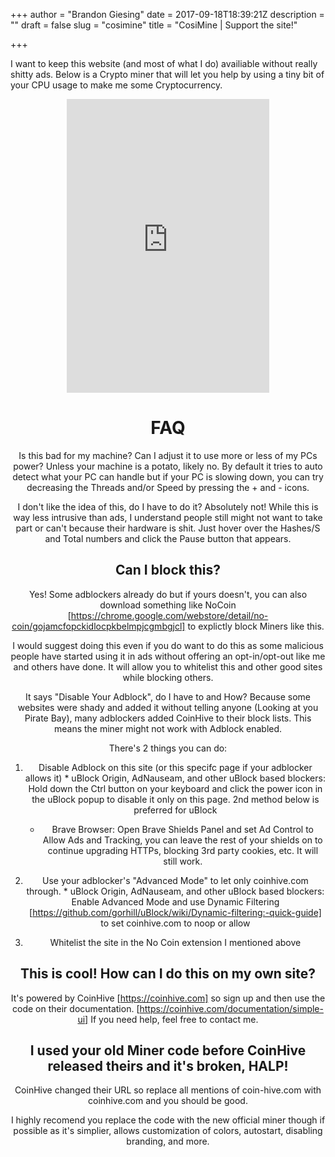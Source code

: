 +++
author = "Brandon Giesing"
date = 2017-09-18T18:39:21Z
description = ""
draft = false
slug = "cosimine"
title = "CosiMine | Support the site!"

+++

I want to keep this website (and most of what I do) availiable without really
shitty ads. Below is a Crypto miner that will let you help by using a tiny bit
of your CPU usage to make me some Cryptocurrency.

<center><iframe scrolling="no" frameborder="0"  class="lazyload" src="https://coinpot.co/mine/litecoin/?ref=0622613A3A04&mode=widget" style="overflow:hidden;width:324px;height:470px;"></iframe><center>

# FAQ
Is this bad for my machine? Can I adjust it to use more or less of my PCs power?
Unless your machine is a potato, likely no. By default it tries to auto detect
what your PC can handle but if your PC is slowing down, you can try decreasing
the Threads and/or Speed by pressing the +  and -  icons.

I don't like the idea of this, do I have to do it?
Absolutely not! While this is way less intrusive than ads, I understand people
still might not want to take part or can't because their hardware is shit. Just
hover over the Hashes/S and Total numbers and click the Pause button that
appears.

## Can I block this?
Yes! Some adblockers already do but if yours doesn't, you can also download
something like NoCoin
[https://chrome.google.com/webstore/detail/no-coin/gojamcfopckidlocpkbelmpjcgmbgjcl] 
 to explictly block Miners like this.

I would suggest doing this even if you do want to do this as some malicious
people have started using it in ads without offering an opt-in/opt-out like me
and others have done. It will allow you to whitelist this and other good sites
while blocking others.

It says "Disable Your Adblock", do I have to and How?
Because some websites were shady and added it without telling anyone (Looking at
you Pirate Bay), many adblockers added CoinHive to their block lists. This means
the miner might not work with Adblock enabled.

There's 2 things you can do:

 1. Disable Adblock on this site (or this specifc page if your adblocker allows
    it) * uBlock Origin, AdNauseam, and other uBlock based blockers: Hold down
       the Ctrl  button on your keyboard and click the power icon in the uBlock
       popup to disable it only on this page. 2nd method below is preferred for
       uBlock
     * Brave Browser: Open Brave Shields Panel and set Ad Control to Allow
       Ads and Tracking, you can leave the rest of your shields on to continue
       upgrading HTTPs, blocking 3rd party cookies, etc. It will still work.
    
    
 2. Use your adblocker's "Advanced Mode" to let only coinhive.com  through. * 
       uBlock Origin, AdNauseam, and other uBlock based blockers: Enable
       Advanced Mode and use Dynamic Filtering
       [https://github.com/gorhill/uBlock/wiki/Dynamic-filtering:-quick-guide] 
       to set coinhive.com  to noop or allow
    
    
 3. Whitelist the site in the No Coin extension I mentioned above

## This is cool! How can I do this on my own site?
It's powered by CoinHive [https://coinhive.com]  so sign up and then use the
code on their documentation. [https://coinhive.com/documentation/simple-ui]  If
you need help, feel free to contact me.

## I used your old Miner code before CoinHive released theirs and it's broken, HALP!
CoinHive changed their URL so replace all mentions of coin-hive.com  with 
coinhive.com and you should be good.

I highly recomend you replace the code with the new official miner though if
possible as it's simplier, allows customization of colors, autostart, disabling
branding, and more.

